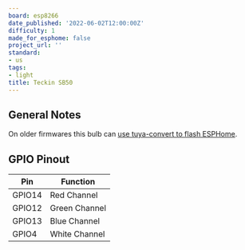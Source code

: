 ```yaml
---
board: esp8266
date_published: '2022-06-02T12:00:00Z'
difficulty: 1
made_for_esphome: false
project_url: ''
standard:
- us
tags:
- light
title: Teckin SB50
---
```


## General Notes

On older firmwares this bulb can [use tuya-convert to flash ESPHome](/guides/tuya-convert/).

## GPIO Pinout

| Pin    | Function      |
| ------ | ------------- |
| GPIO14 | Red Channel   |
| GPIO12 | Green Channel |
| GPIO13 | Blue Channel  |
| GPIO4  | White Channel |